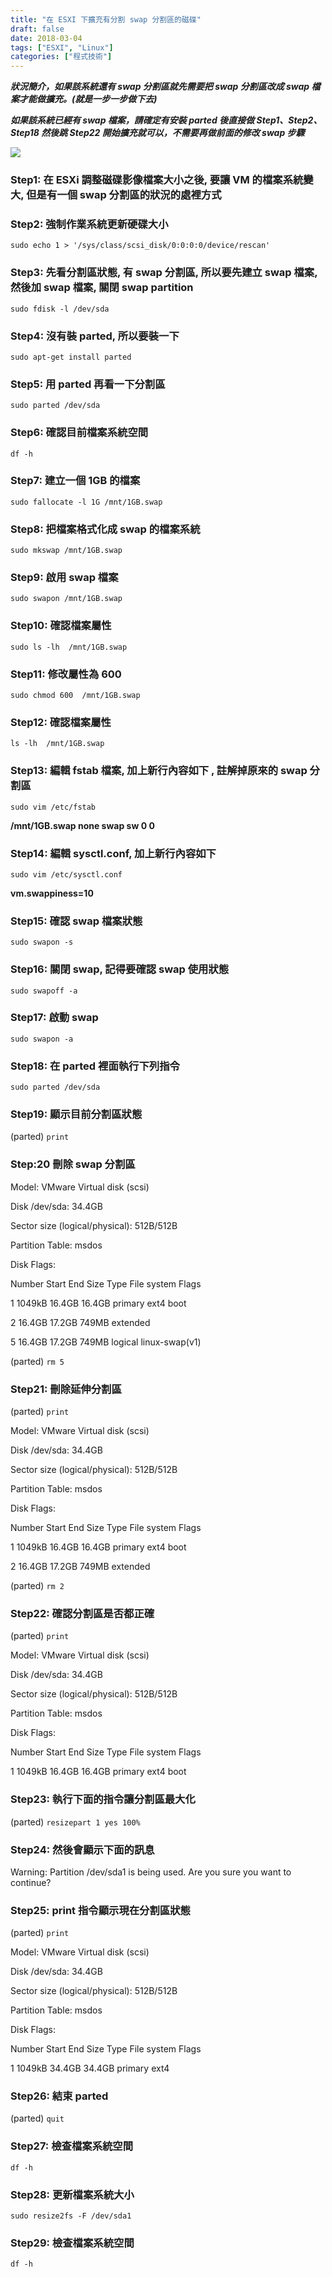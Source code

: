 ```yaml
---
title: "在 ESXI 下擴充有分割 swap 分割區的磁碟"
draft: false
date: 2018-03-04
tags: ["ESXI", "Linux"]
categories: ["程式技術"]
---
```



***狀況簡介，如果該系統還有 swap 分割區就先需要把 swap 分割區改成 swap 檔案才能做擴充。(就是一步一步做下去)***

***如果該系統已經有 swap 檔案，請確定有安裝 parted 後直接做 Step1、Step2、Step18 然後跳 Step22 開始擴充就可以，不需要再做前面的修改 swap 步驟***


<!--more-->


![](https://hiy.tw/coding/esxi_swap/1.png)


### Step1: 在 ESXi 調整磁碟影像檔案大小之後, 要讓 VM 的檔案系統變大, 但是有一個 swap 分割區的狀況的處裡方式


### Step2:  強制作業系統更新硬碟大小

`sudo echo 1 > '/sys/class/scsi_disk/0:0:0:0/device/rescan'`


### Step3: 先看分割區狀態, 有 swap 分割區, 所以要先建立 swap 檔案, 然後加 swap 檔案, 關閉 swap partition
`sudo fdisk -l /dev/sda`


### Step4: 沒有裝 parted, 所以要裝一下
`sudo apt-get install parted`


### Step5: 用 parted 再看一下分割區
`sudo parted /dev/sda`




### Step6: 確認目前檔案系統空間
`df -h`


### Step7: 建立一個 1GB 的檔案
`sudo fallocate -l 1G /mnt/1GB.swap`


### Step8: 把檔案格式化成 swap 的檔案系統
`sudo mkswap /mnt/1GB.swap`


### Step9: 啟用 swap 檔案
`sudo swapon /mnt/1GB.swap`


### Step10: 確認檔案屬性
`sudo ls -lh  /mnt/1GB.swap`


### Step11: 修改屬性為 600
`sudo chmod 600  /mnt/1GB.swap`


### Step12: 確認檔案屬性
`ls -lh  /mnt/1GB.swap`




### Step13: 編輯 fstab 檔案, 加上新行內容如下 , 註解掉原來的 swap 分割區
`sudo vim /etc/fstab`

**/mnt/1GB.swap  none  swap  sw 0  0**



### Step14: 編輯 sysctl.conf, 加上新行內容如下
`sudo vim /etc/sysctl.conf`

**vm.swappiness=10**



### Step15: 確認 swap 檔案狀態
`sudo swapon -s`


### Step16: 關閉 swap, 記得要確認 swap 使用狀態
`sudo swapoff -a`


### Step17: 啟動 swap
`sudo swapon -a`


### Step18: 在 parted 裡面執行下列指令
`sudo parted /dev/sda`


### Step19: 顯示目前分割區狀態
(parted) `print`


### Step:20 刪除 swap 分割區
Model: VMware Virtual disk (scsi)

Disk /dev/sda: 34.4GB

Sector size (logical/physical): 512B/512B

Partition Table: msdos

Disk Flags:


Number  Start   End     Size    Type      File system     Flags

 1      1049kB  16.4GB  16.4GB  primary   ext4            boot

 2      16.4GB  17.2GB  749MB   extended

 5      16.4GB  17.2GB  749MB   logical   linux-swap(v1)


(parted) `rm 5`


### Step21: 刪除延伸分割區
(parted) `print`

Model: VMware Virtual disk (scsi)

Disk /dev/sda: 34.4GB

Sector size (logical/physical): 512B/512B

Partition Table: msdos

Disk Flags:


Number  Start   End     Size    Type      File system  Flags

 1      1049kB  16.4GB  16.4GB  primary   ext4         boot

 2      16.4GB  17.2GB  749MB   extended


(parted) `rm 2`


### Step22: 確認分割區是否都正確
(parted) `print`

Model: VMware Virtual disk (scsi)

Disk /dev/sda: 34.4GB

Sector size (logical/physical): 512B/512B

Partition Table: msdos

Disk Flags:


Number  Start   End     Size    Type     File system  Flags

 1      1049kB  16.4GB  16.4GB  primary  ext4         boot


### Step23: 執行下面的指令讓分割區最大化
(parted) `resizepart 1 yes 100%`


### Step24: 然後會顯示下面的訊息
Warning: Partition /dev/sda1 is being used. Are you sure you want to continue?


### Step25: print 指令顯示現在分割區狀態
(parted) `print`

Model: VMware Virtual disk (scsi)

Disk /dev/sda: 34.4GB

Sector size (logical/physical): 512B/512B

Partition Table: msdos

Disk Flags:


Number  Start   End     Size    Type     File system  Flags

 1      1049kB  34.4GB  34.4GB  primary  ext4         

 

### Step26: 結束 parted
(parted) `quit`


### Step27: 檢查檔案系統空間
`df -h`


### Step28: 更新檔案系統大小
`sudo resize2fs -F /dev/sda1`


### Step29: 檢查檔案系統空間
`df -h`



